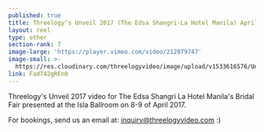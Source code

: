```yaml
---
published: true
title: Threelogy’s Unveil 2017 (The Edsa Shangri-La Hotel Manila) April 2017
layout: reel
type: other
section-rank: 7
image-large: 'https://player.vimeo.com/video/212079747'
image-small: >-
  https://res.cloudinary.com/threelogyvideo/image/upload/v1533616576/Unveil_2017_Threelogy-01-01.jpg
link: Fad742gREn0
---
```

Threelogy's Unveil 2017 video for The Edsa Shangri La Hotel Manila's Bridal Fair presented at the Isla Ballroom on 8-9 of April 2017.

For bookings, send us an email at: inquiry@threelogyvideo.com :)
